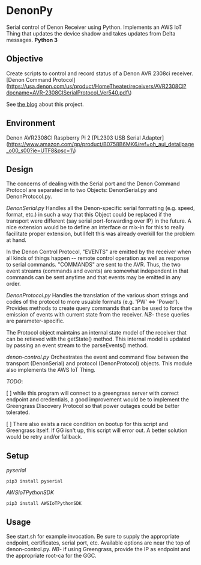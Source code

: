 DenonPy
=======

Serial control of Denon Receiver using Python. Implements an AWS IoT Thing that updates the device shadow and takes updates from Delta messages. **Python 3**

Objective
---------

Create scripts to control and record status of a Denon AVR 2308ci receiver. [Denon Command Protocol](https://usa.denon.com/us/product/HomeTheater/receivers/AVR2308CI?docname=AVR-2308CISerialProtocol_Ver540.pdf\)

See [the blog](https://scottrfrancis.wordpress.com/2017/12/10/adding-alexa-to-an-old-av-receiver/) about this project.

Environment
-----------

Denon AVR2308CI Raspberry Pi 2 [PL2303 USB Serial Adapter](https://www.amazon.com/gp/product/B0758B6MK6/ref=oh_aui_detailpage_o00_s00?ie=UTF8&psc=1\)

Design
------

The concerns of dealing with the Serial port and the Denon Command Protocol are separated in to two Objects: DenonSerial.py and DenonProtocol.py.

*DenonSerial.py*
Handles all the Denon-specific serial formatting (e.g. speed, format, etc.) in such a way that this Object could be replaced if the transport were different (say serial port-forwarding over IP) in the future. A nice extension would be to define an interface or mix-in for this to really facilitate proper extension, but I felt this was already overkill for the problem at hand.

In the Denon Control Protocol, "EVENTS" are emitted by the receiver when all kinds of things happen -- remote control operation as well as response to serial commands. "COMMANDS" are sent to the AVR. Thus, the two event streams (commands and events) are somewhat independent in that commands can be sent anytime and that events may be emitted in any order.

*DenonProtocol.py*
Handles the translation of the various short strings and codes of the protocol to more usuable formats (e.g. 'PW' <=> 'Power'). Provides methods to create query commands that can be used to force the emission of events with current state from the receiver. *NB*- these queries are parameter-specific.

The Protocol object maintains an internal state model of the receiver that can be retieved with the getState() method. This internal model is updated by passing an event stream to the parseEvents() method.

*denon-control.py* Orchestrates the event and command flow between the transport (DenonSerial) and protocol (DenonProtocol) objects. This module also implements the AWS IoT Thing.

_TODO_: 

[ ] while this program will connect to a greengrass server with correct endpoint and credentials, a good improvement would be to implement the Greengrass Discovery Protocol so that power outages could be better tolerated.

[ ] There also exists a race condition on bootup for this script and Greengrass itself.  If GG isn't up, this script will error out.  A better solution would be retry and/or fallback.

Setup
-----

*pyserial*

`pip3 install pyserial`

*AWSIoTPythonSDK*

`pip3 install AWSIoTPythonSDK`

Usage
-----

See start.sh for example invocation. Be sure to supply the appropriate endpoint, certificates, serial port, etc. Available options are near the top of denon-control.py. *NB*- if using Greengrass, provide the IP as endpoint and the appropriate root-ca for the GGC.
